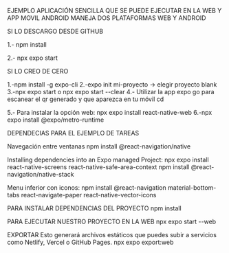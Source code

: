 EJEMPLO APLICACIÓN SENCILLA QUE SE PUEDE EJECUTAR EN LA WEB Y APP MOVIL ANDROID MANEJA DOS PLATAFORMAS WEB Y ANDROID

SI LO DESCARGO DESDE GITHUB

1.- npm install

2.- npx expo start

SI LO CREO DE CERO

1.-npm install -g expo-cli
2.-expo init mi-proyecto -> elegir proyecto blank
3.-npx expo start o npx expo start --clear
4.- Utilizar la app expo go para escanear el qr generado y que aparezca en tu móvil
cd

5.- Para instalar la opción web: npx expo install react-native-web
6.-npx expo install @expo/metro-runtime


DEPENDECIAS PARA EL EJEMPLO DE TAREAS

Navegación entre ventanas
npm install @react-navigation/native

Installing dependencies into an Expo managed Project:
npx expo install react-native-screens react-native-safe-area-context
npm install @react-navigation/native-stack

Menu inferior con iconos:
npm install @react-navigation material-bottom-tabs react-navigate-paper react-native-vector-icons


PARA INSTALAR DEPENDENCIAS DEL PROYECTO
npm install

PARA EJECUTAR NUESTRO PROYECTO EN LA WEB
npx expo start --web

EXPORTAR
Esto generará archivos estáticos que puedes subir a servicios como Netlify, Vercel o GitHub Pages.
npx expo export:web
